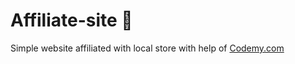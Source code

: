 # Affiliate-site :money_mouth_face:                                                                              
Simple website affiliated with local store
 with help of <a href="http://johnelder.com/">Codemy.com</a>
